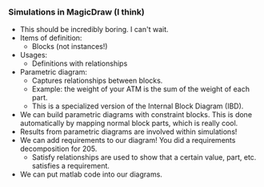 ### Simulations in MagicDraw (I think)
- This should be incredibly boring. I can't wait.
- Items of definition:
	- Blocks (not instances!)
- Usages:
	- Definitions with relationships
- Parametric diagram:
	- Captures relationships between blocks.
	- Example: the weight of your ATM is the sum of the weight of each part.
	- This is a specialized version of the Internal Block Diagram (IBD).
- We can build parametric diagrams with constraint blocks. This is done automatically by mapping normal block parts, which is really cool.
- Results from parametric diagrams are involved within simulations!
- We can add requirements to our diagram! You did a requirements decomposition for 205.
	- Satisfy relationships are used to show that a certain value, part, etc. satisfies a requirement.
- We can put matlab code into our diagrams.